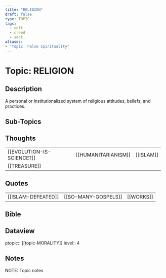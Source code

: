 ```yaml
---
title: "RELIGION"
draft: false
type: TOPIC
tags:
  - cult
  - creed
  - sect
aliases:
- "Topic: False Spirituality"
---
```

# Topic: RELIGION
## Description
A personal or institutionalized system of religious attitudes, beliefs, and practices.

## Sub-Topics


## Thoughts
|     |     |     |
| --- | --- | --- |
| [[EVOLUTION-IS-SCIENCE?]] | [[HUMANITARIANISM]] | [[ISLAM]] |
| [[TREASURE]] |

## Quotes
|     |     |     |
| --- | --- | --- |
| [[ISLAM-DEFEATED]] | [[SO-MANY-GOSPELS]] | [[WORKS]] |

## Bible

## Dataview
ptopic:: [[topic-MORALITY]]
level:: 4

## Notes
NOTE: Topic notes
